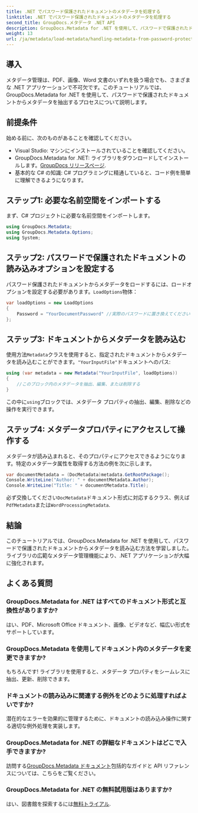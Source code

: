 ```yaml
---
title: .NET でパスワード保護されたドキュメントのメタデータを処理する
linktitle: .NET でパスワード保護されたドキュメントのメタデータを処理する
second_title: GroupDocs.メタデータ .NET API
description: GroupDocs.Metadata for .NET を使用して、パスワードで保護されたドキュメントからメタデータを効率的に抽出し、管理する方法を学びます。この包括的なチュートリアルでは、読み込みオプションの設定、メタデータ プロパティへのアクセスなど、重要な手順について説明します。
weight: 13
url: /ja/metadata/load-metadata/handling-metadata-from-password-protected-document/
---
```

## 導入

メタデータ管理は、PDF、画像、Word 文書のいずれを扱う場合でも、さまざまな .NET アプリケーションで不可欠です。このチュートリアルでは、GroupDocs.Metadata for .NET を使用して、パスワードで保護されたドキュメントからメタデータを抽出するプロセスについて説明します。

## 前提条件

始める前に、次のものがあることを確認してください。

- Visual Studio: マシンにインストールされていることを確認してください。
-  GroupDocs.Metadata for .NET: ライブラリをダウンロードしてインストールします。[GroupDocs リリースページ](https://releases.groupdocs.com/metadata/net/).
- 基本的な C# の知識: C# プログラミングに精通していると、コード例を簡単に理解できるようになります。

## ステップ1: 必要な名前空間をインポートする

まず、C# プロジェクトに必要な名前空間をインポートします。

```csharp
using GroupDocs.Metadata;
using GroupDocs.Metadata.Options;
using System;
```

## ステップ2: パスワードで保護されたドキュメントの読み込みオプションを設定する

パスワード保護されたドキュメントからメタデータをロードするには、ロードオプションを設定する必要があります。`LoadOptions`物体：

```csharp
var loadOptions = new LoadOptions
{
    Password = "YourDocumentPassword" //実際のパスワードに置き換えてください
};
```

## ステップ3: ドキュメントからメタデータを読み込む

使用方法`Metadata`クラスを使用すると、指定されたドキュメントからメタデータを読み込むことができます。`"YourInputFile"`ドキュメントへのパス:

```csharp
using (var metadata = new Metadata("YourInputFile", loadOptions))
{
    //このブロック内のメタデータを抽出、編集、または削除する
}
```

この中に`using`ブロックでは、メタデータ プロパティの抽出、編集、削除などの操作を実行できます。

## ステップ4: メタデータプロパティにアクセスして操作する

メタデータが読み込まれると、そのプロパティにアクセスできるようになります。特定のメタデータ属性を取得する方法の例を次に示します。

```csharp
var documentMetadata = (DocMetadata)metadata.GetRootPackage();
Console.WriteLine("Author: " + documentMetadata.Author);
Console.WriteLine("Title: " + documentMetadata.Title);
```

必ず交換してください`DocMetadata`ドキュメント形式に対応するクラス、例えば`PdfMetadata`または`WordProcessingMetadata`.

## 結論

このチュートリアルでは、GroupDocs.Metadata for .NET を使用して、パスワードで保護されたドキュメントからメタデータを読み込む方法を学習しました。ライブラリの広範なメタデータ管理機能により、.NET アプリケーションが大幅に強化されます。

## よくある質問

### GroupDocs.Metadata for .NET はすべてのドキュメント形式と互換性がありますか?
はい、PDF、Microsoft Office ドキュメント、画像、ビデオなど、幅広い形式をサポートしています。

### GroupDocs.Metadata を使用してドキュメント内のメタデータを変更できますか?
もちろんです! ライブラリを使用すると、メタデータ プロパティをシームレスに抽出、更新、削除できます。

### ドキュメントの読み込みに関連する例外をどのように処理すればよいですか?
潜在的なエラーを効果的に管理するために、ドキュメントの読み込み操作に関する適切な例外処理を実装します。

### GroupDocs.Metadata for .NET の詳細なドキュメントはどこで入手できますか?
訪問する[GroupDocs.Metadata ドキュメント](https://reference.groupdocs.com/metadata/net/)包括的なガイドと API リファレンスについては、こちらをご覧ください。

### GroupDocs.Metadata for .NET の無料試用版はありますか?
はい、図書館を探索するには[無料トライアル](https://releases.groupdocs.com/).